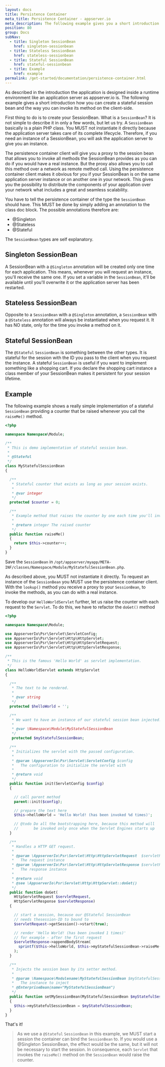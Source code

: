 ```yaml
---
layout: docs
title: Persistence Container
meta_title: Persistence Container - appserver.io
meta_description: The following example gives you a short introduction how you can create a stateful session bean and the way you can invoke it's method on client side.
position: 80
group: Docs
subNav:
  - title: Singleton SessionBean
    href: singleton-sessionbean
  - title: Stateless SessionBean
    href: stateless-sessionbean
  - title: Stateful SessionBean
    href: stateful-sessionbean
  - title: Example
    href: example
permalink: /get-started/documentation/persistence-container.html
---
```


As described in the introduction the application is designed inside a runtime environment like
an application server as appserver.io is. The following example gives a short introduction 
how you can create a stateful session bean and the way you can invoke its method on the client-side.

First thing to do is to create your SessionBean. What is a `SessionBean`? It is not simple
to describe it in only a few words, but let us try. A `SessionBean` basically is a plain PHP class.
You MUST not instantiate it directly because the application server takes care of its complete
lifecycle. Therefore, if you need an instance of a SessionBean, you will ask the application server 
to give you an instance.

The persistence container client will give you a proxy to the session bean that allows you to
invoke all methods the SessionBean provides as you can do if you would have a real instance. But
the proxy also allows you to call this method over a network as remote method call. Using the 
persistence container client makes it obvious for you if your SessionBean is on the same 
application server instance or on another one in your network. This gives you the possibility
to distribute the components of your application over your network what includes a great and
seamless scalability.

You have to tell the persistence container of the type the `SessionBean` should have. This MUST 
be done by simply adding an annotation to the class doc block. The possible annotations therefore 
are:

* @Singleton
* @Stateless
* @Stateful

The `SessionBean` types are self explanatory.

## Singleton SessionBean

A SessionBean with a `@Singleton` annotation will be created only one time for each application.
This means, whenever you will request an instance, you'll receive the same one. If you set a
variable in the `SessionBean`, it'll be available until you'll overwrite it or the application
server has been restarted.

## Stateless SessionBean

Opposite to a `SessionBean` with a `@Singleton` annotation, a `SessionBean` with a `@Stateless` annotation will always be instantiated when you request it. It has NO state, only for the time you invoke a method on it.

## Stateful SessionBean

The `@Stateful` `SessionBean` is something between the other types. It is stateful for the session
with the ID you pass to the client when you request the instance. A stateful `SessionBean` is 
useful if you want to implement something like a shopping cart. If you declare the shopping cart 
instance a class member of your SessionBean makes it persistent for your session lifetime.

## Example

The following example shows a really simple implementation of a stateful `SessionBean` providing
a counter that be raised whenever you call the `raiseMe()` method.

```php
<?php

namespace Namespace\Module;

/**
 * This is demo implementation of stateful session bean.
 *
 * @Stateful
 */
class MyStatefulSessionBean
{

  /**
   * Stateful counter that exists as long as your session exists.
   *
   * @var integer
   */
  protected $counter = 0;

  /**
   * Example method that raises the counter by one each time you'll invoke it.
   *
   * @return integer The raised counter
   */
  public function raiseMe()
  {
    return $this->counter++;
  }
}
```

Save the `SessionBean` in `/opt/appserver/myapp/META-INF/classes/Namespace/Module/MyStatefulSessionBean.php`.

As described above, you MUST not instantiate it directly. To request an instance of the `SessionBean`
you MUST use the persistence container client. With the `lookup()` method you receive a proxy to
your `SessionBean`, to invoke the methods, as you can do with a real instance.

To develop our `HelloWorldServlet` further, let us raise the counter with each request to the `Servlet`. To
do this, we have to refactor the `doGet()` method 

```php
<?php

namespace Namespace\Module;

use AppserverIo\Psr\Servlet\ServletConfig;
use AppserverIo\Psr\Servlet\Http\HttpServlet;
use AppserverIo\Psr\Servlet\Http\HttpServletRequest;
use AppserverIo\Psr\Servlet\Http\HttpServletResponse;

/**
 * This is the famous 'Hello World' as servlet implementation.
 */
class HelloWorldServlet extends HttpServlet
{

  /**
   * The text to be rendered.
   *
   * @var string
   */
  protected $helloWorld = '';

  /**
   * We want to have an instance of our stateful session bean injected.
   *
   * @var \Namespace\Module\MyStatefulSessionBean
   */
   protected $myStatefulSessionBean;

  /**
   * Initializes the servlet with the passed configuration.
   *
   * @param \AppserverIo\Psr\Servlet\ServletConfig $config 
   *   The configuration to initialize the servlet with
   *
   * @return void
   */
  public function init(ServletConfig $config)
  {

    // call parent method
    parent::init($config);

    // prepare the text here
    $this->helloWorld = 'Hello World! (has been invoked %d times)';

    // @todo Do all the bootstrapping here, because this method will
    //       be invoked only once when the Servlet Engines starts up
  }

  /**
   * Handles a HTTP GET request.
   *
   * @param \AppserverIo\Psr\Servlet\Http\HttpServletRequest  $servletRequest  
   *   The request instance
   * @param \AppserverIo\Psr\Servlet\Http\HttpServletResponse $servletResponse 
   *   The response instance
   *
   * @return void
   * @see \AppserverIo\Psr\Servlet\Http\HttpServlet::doGet()
   */
  public function doGet(
    HttpServletRequest $servletRequest,
    HttpServletResponse $servletResponse)
  {

    // start a session, because our @Stateful SessionBean
    // needs thesession-ID to bound to
    $servletRequest->getSession()->start(true);

    // render 'Hello World! (has been invoked 1 times)' 
    // for example - after the first request
    $servletResponse->appendBodyStream(
      sprintf($this->helloWorld, $this->myStatefulSessionBean->raiseMe())
    );
  }

  /**
   * Injects the session bean by its setter method.
   *
   * @param \Namespace\Modulename\MyStatefulSessionBean $myStatefulSessionBean 
   *   The instance to inject
   * @EnterpriseBean(name="MyStatefulSessionBean")
   */
  public function setMySessionBean(MyStatefulSessionBean $myStatefulSessionBean)
  {
    $this->myStatefulSessionBean = $myStatefulSessionBean;
  }
}
```

That's it!

> As we use a `@Stateful` `SessionBean` in this example, we MUST start a session the container can
> bind the `SessionBean` to. If you would use a @Singleton SessionBean, the effect would be the
> same, but it will not be necessary to start the session. In consequence, each `Servlet` that 
> invokes the `raiseMe()` method on the `SessionBean` would raise the counter.
